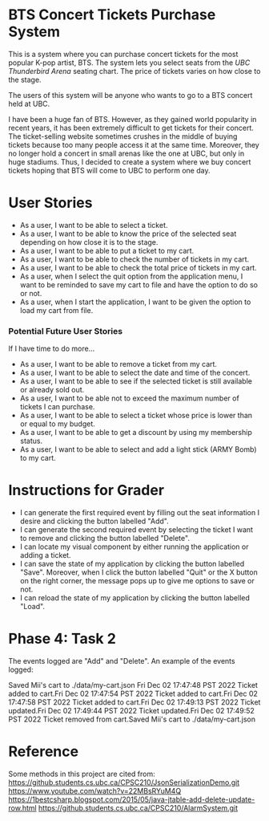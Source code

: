 # BTS Concert Tickets Purchase System

This is a system where you can purchase concert tickets for the most popular K-pop artist, BTS. 
The system lets you select seats from the *UBC Thunderbird Arena* seating chart.
The price of tickets varies on how close to the stage.

The users of this system will be anyone who wants to go to a BTS concert held at UBC.

I have been a huge fan of BTS.
However, as they gained world popularity in recent years, 
it has been extremely difficult to get tickets for their concert.
The ticket-selling website sometimes crushes in the middle of buying tickets 
because too many people access it at the same time.
Moreover, they no longer hold a concert in small arenas like the one at UBC, 
but only in huge stadiums.
Thus, I decided to create a system where we buy concert tickets hoping that BTS will come to UBC to perform one day.


# User Stories
- As a user, I want to be able to select a ticket.
- As a user, I want to be able to know the price of the selected seat depending on how close it is to the stage.
- As a user, I want to be able to put a ticket to my cart.
- As a user, I want to be able to check the number of tickets in my cart.
- As a user, I want to be able to check the total price of tickets in my cart. 
- As a user, when I select the quit option from the application menu, 
I want to be reminded to save my cart to file and have the option to do so or not.
- As a user, when I start the application, I want to be given the option to load my cart from file.


### Potential Future User Stories
If I have time to do more...
- As a user, I want to be able to remove a ticket from my cart.
- As a user, I want to be able to select the date and time of the concert.
- As a user, I want to be able to see if the selected ticket is still available or already sold out.
- As a user, I want to be able not to exceed the maximum number of tickets I can purchase.
- As a user, I want to be able to select a ticket whose price is lower than or equal to my budget.
- As a user, I want to be able to get a discount by using my membership status.
- As a user, I want to be able to select and add a light stick (ARMY Bomb) to my cart. 


# Instructions for Grader
- I can generate the first required event by filling out the seat information I desire 
and clicking the button labelled "Add". 
- I can generate the second required event by selecting the ticket I want to remove and 
clicking the button labelled "Delete".
- I can locate my visual component by either running the application or adding a ticket. 
- I can save the state of my application by clicking the button labelled "Save". Moreover, when I click the button 
labelled "Quit" or the X button on the right corner, the message pops up to give me options to save or not.  
- I can reload the state of my application by clicking the button labelled "Load".


# Phase 4: Task 2
The events logged are "Add" and "Delete".
An example of the events logged:

Saved Mii's cart to ./data/my-cart.json 
Fri Dec 02 17:47:48 PST 2022
Ticket added to cart.Fri Dec 02 17:47:54 PST 2022
Ticket added to cart.Fri Dec 02 17:47:58 PST 2022
Ticket added to cart.Fri Dec 02 17:49:13 PST 2022
Ticket updated.Fri Dec 02 17:49:44 PST 2022
Ticket updated.Fri Dec 02 17:49:52 PST 2022
Ticket removed from cart.Saved Mii's cart to ./data/my-cart.json

  
# Reference
Some methods in this project are cited from:
https://github.students.cs.ubc.ca/CPSC210/JsonSerializationDemo.git
https://www.youtube.com/watch?v=22MBsRYuM4Q
https://1bestcsharp.blogspot.com/2015/05/java-jtable-add-delete-update-row.html
https://github.students.cs.ubc.ca/CPSC210/AlarmSystem.git

